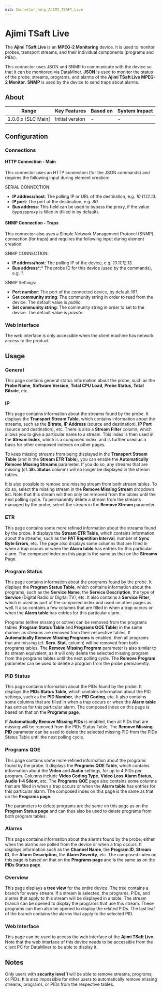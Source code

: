 ```yaml
---
uid: Connector_help_AJIMI_TSAFT_Live
---
```


# Ajimi TSaft Live

The **Ajimi TSaft Live** is an **MPEG-2 Monitoring** device. It is used to monitor probes, transport streams, and their individual components (programs and PIDs).

This connector uses JSON and SNMP to communicate with the device so that it can be monitored via DataMiner. **JSON** is used to monitor the status of the probe, streams, programs, and alarms of the **Ajimi TSaft Live MPEG-2 Monitor**. **SNMP** is used by the device to send traps about alarms.

## About

| Range                | Key Features     | Based on     | System Impact     |
|----------------------|------------------|--------------|-------------------|
| 1.0.0.x [SLC Main]   | Initial version  | -            | -                 |

## Configuration

### Connections

#### HTTP Connection - Main

This connector uses an HTTP connection (for the JSON commands) and requires the following input during element creation:

SERIAL CONNECTION:

- **IP address/host**: The polling IP or URL of the destination, e.g. *10.11.12.13.*
- **IP port**: The port of the destination, e.g. *80.*
- **Bus address**: This field can be used to bypass the proxy, if the value *bypassproxy* is filled in (filled in by default)*.*

#### SNMP Connection - Traps

This connector also uses a Simple Network Management Protocol (SNMP) connection (for traps) and requires the following input during element creation:

SNMP CONNECTION:

- **IP address/host**: The polling IP of the device, e.g. *10.11.12.13.*
- **Bus address***:* The probe ID for this device (used by the commands), e.g. *1.*

SNMP Settings:

- **Port number**: The port of the connected device, by default *161.*
- **Get community string**: The community string in order to read from the device. The default value is *public*.
- **Set community string**: The community string in order to set to the device. The default value is *private.*

### Web Interface

The web interface is only accessible when the client machine has network access to the product.

## Usage

### General

This page contains general status information about the probe, such as the **Probe Name**, **Software Version**, **Total CPU Load**, **Probe Status**, **Total Bitrate**, etc.

### IP

This page contains information about the streams found by the probe. It displays the **Transport Stream Table**, which contains information about the streams, such as the **Bitrate**, **IP Address** (source and destination), **IP Port** (source and destination), etc. There is also a **Stream Filter** column, which allows you to give a particular name to a stream. This index is then used in the **Stream Index**, which is a composed index, and is further used as a basis for other composed indexes on other pages.

To keep missing streams from being displayed in the **Transport Stream Table** (and in the **Stream ETR Table**), you can enable the **Automatically Remove Missing Streams** parameter. If you do so, any streams that are missing (cf. **Str. Status** column) will no longer be displayed in the stream tables.

It is also possible to remove one missing stream from both stream tables. To do so, select the missing stream in the **Remove Missing Stream** dropdown list. Note that this stream will then only be removed from the tables until the next polling cycle. To permanently delete a stream from the streams managed by the probe, select the stream in the **Remove Stream** parameter.

### ETR

This page contains some more refined information about the streams found by the probe. It displays the **Stream ETR Table**, which contains information about the streams, such as the **PAT Repetition Interval**, number of **Sync Byte Errors**, etc. The page also displays some columns that are filled in when a trap occurs or when the **Alarm table** has entries for this particular alarm. The composed index on this page is the same as that on the **Streams** Page.

### Program Status

This page contains information about the programs found by the probe. It displays the **Program Status Table**, which contains information about the programs, such as the **Service Name**, the **Service Description**, the type of **Service** (Digital Radio or Digital TV), etc. It also contains a **Service Filter**, which is used as part of the composed index and used on other pages as well. It also contains a few columns that are filled in when a trap occurs or when the **Alarm table** has entries for this particular alarm.

Programs (either missing or active) can be removed from the programs tables (**Program Status Table** and **Programs QOE Table**) in the same manner as streams are removed from their respective tables. If **Automatically Remove Missing Programs** is enabled, then all programs that are missing (cf. **Serv. Stat.** column) will be removed from both programs tables. The **Remove Missing Program** parameter is also similar to its stream equivalent, as it will only delete the selected missing program from the programs tables until the next polling cycle. The **Remove Program** parameter can be used to delete a program from the probe permanently.

### PID Status

This page contains information about the PIDs found by the probe. It displays the **PIDs Status Table**, which contains information about the PID settings, such as the **PID Number**, the **PID Coding**, etc. It also contains some columns that are filled in when a trap occurs or when the **Alarm table** has entries for this particular alarm. The composed index on this page is based on that on the **Programs page**.

If **Automatically Remove Missing PIDs** is enabled, then all PIDs that are missing will be removed from the PIDs Status Table. The **Remove Missing PID** parameter can be used to delete the selected missing PID from the PIDs Status Table until the next polling cycle.

### Programs QOE

This page contains some more refined information about the programs found by the probe. It displays the **Programs QOE Table**, which contains information about the **Video** and **Audio** settings, for up to 4 PIDs per program. Columns include **Video Coding Type**, **Video Loss Alarm Status**, **Audio 1-4 Silent**, etc. The **Programs QOE** page also contains some columns that are filled in when a trap occurs or when the **Alarm table** has entries for this particular alarm. The composed index on this page is the same as that on the **Programs page**.

The parameters to delete programs are the same on this page as on the **Program Status page** and can thus also be used to delete programs from both program tables.

### Alarms

This page contains information about the alarms found by the probe, either when the alarms are polled from the device or when a trap occurs. It displays information such as the **Channel Name**, the **Program ID**, **Stream ID**, the **Alarm Description**, the **Alarm Severity**, etc. The composed index on this page is based on that on the **Programs page** and is the same as on the **PIDs Status page**.

### Overview

This page displays a **tree view** for the entire device. The tree contains a branch for every stream. If a stream is selected, the programs, PIDs, and alarms that apply to this stream will be displayed in a table. The stream branch can be opened to display the programs that use this stream. These programs can then also be opened to display the related PIDs. The last leaf of the branch contains the alarms that apply to the selected PID.

### Web Interface

This page can be used to access the web interface of the **Ajimi TSaft Live**. Note that the web interface of this device needs to be accessible from the client PC for DataMiner to be able to display it.

## Notes

Only users with **security level 1** will be able to remove streams, programs, or PIDs. It is also impossible for other users to automatically remove missing streams, programs, or PIDs from the respective tables.
